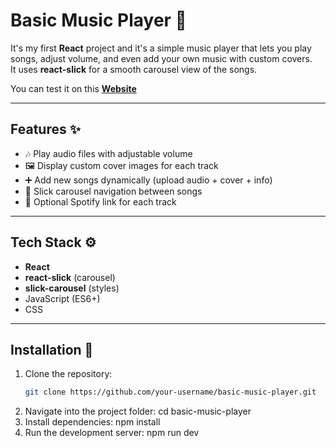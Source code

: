# Basic Music Player 🎵

It's my first **React** project and it's a simple music player that lets you play songs, adjust volume, and even add your own music with custom covers.  
It uses **react-slick** for a smooth carousel view of the songs.

You can test it on this **[Website](https://httpzeni.github.io/Music-Player-React/)**

---

## Features ✨
- 🎶 Play audio files with adjustable volume
- 🖼️ Display custom cover images for each track
- ➕ Add new songs dynamically (upload audio + cover + info)
- 🎠 Slick carousel navigation between songs
- 🔗 Optional Spotify link for each track

---

## Tech Stack ⚙️
- **React**
- **react-slick** (carousel)
- **slick-carousel** (styles)
- JavaScript (ES6+)
- CSS

---

## Installation 🚀

1. Clone the repository:
   ```bash
   git clone https://github.com/your-username/basic-music-player.git
2. Navigate into the project folder:
   cd basic-music-player
3. Install dependencies:
   npm install
4. Run the development server:
  npm run dev
